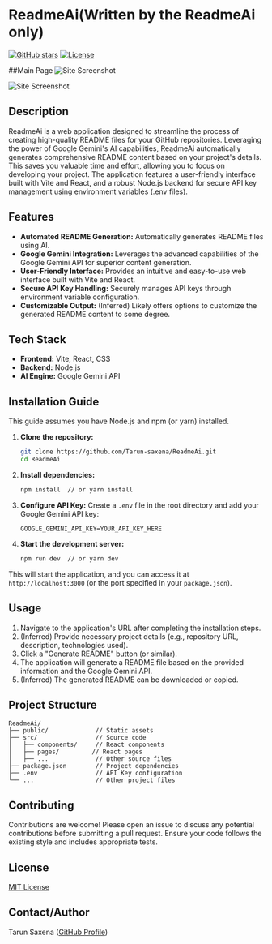 # ReadmeAi(Written by the ReadmeAi only)

[![GitHub stars](https://img.shields.io/github/stars/Tarun-saxena/ReadmeAi?style=social)](https://github.com/Tarun-saxena/ReadmeAi)
[![License](https://img.shields.io/badge/License-MIT-blue.svg)](https://opensource.org/licenses/MIT)  <!-- Assuming MIT license; adjust if different -->

##Main Page
![Site Screenshot](https://i.postimg.cc/vTBdGn7W/Screenshot-2025-09-13-192941.png)


![Site Screenshot](https://i.postimg.cc/pr6Mrdk3/Screenshot-2025-09-13-190134.png)


## Description

ReadmeAi is a web application designed to streamline the process of creating high-quality README files for your GitHub repositories.  Leveraging the power of Google Gemini's AI capabilities, ReadmeAi automatically generates comprehensive README content based on your project's details. This saves you valuable time and effort, allowing you to focus on developing your project. The application features a user-friendly interface built with Vite and React, and a robust Node.js backend for secure API key management using environment variables (.env files).


## Features

* **Automated README Generation:** Automatically generates README files using AI.
* **Google Gemini Integration:** Leverages the advanced capabilities of the Google Gemini API for superior content generation.
* **User-Friendly Interface:**  Provides an intuitive and easy-to-use web interface built with Vite and React.
* **Secure API Key Handling:**  Securely manages API keys through environment variable configuration.
* **Customizable Output:** (Inferred)  Likely offers options to customize the generated README content to some degree.


## Tech Stack

* **Frontend:** Vite, React, CSS
* **Backend:** Node.js
* **AI Engine:** Google Gemini API


## Installation Guide

This guide assumes you have Node.js and npm (or yarn) installed.

1. **Clone the repository:**
   ```bash
   git clone https://github.com/Tarun-saxena/ReadmeAi.git
   cd ReadmeAi
   ```

2. **Install dependencies:**
   ```bash
   npm install  // or yarn install
   ```

3. **Configure API Key:** Create a `.env` file in the root directory and add your Google Gemini API key:
   ```
   GOOGLE_GEMINI_API_KEY=YOUR_API_KEY_HERE
   ```

4. **Start the development server:**
   ```bash
   npm run dev  // or yarn dev
   ```

This will start the application, and you can access it at `http://localhost:3000` (or the port specified in your `package.json`).


## Usage

1.  Navigate to the application's URL after completing the installation steps.
2.  (Inferred) Provide necessary project details (e.g., repository URL, description, technologies used).
3.  Click a "Generate README" button (or similar).
4.  The application will generate a README file based on the provided information and the Google Gemini API.
5.  (Inferred)  The generated README can be downloaded or copied.


## Project Structure

```
ReadmeAi/
├── public/             // Static assets
├── src/                // Source code
│   ├── components/     // React components
│   ├── pages/         // React pages
│   ├── ...             // Other source files
├── package.json        // Project dependencies
├── .env                // API Key configuration
└── ...                 // Other project files
```


## Contributing

Contributions are welcome!  Please open an issue to discuss any potential contributions before submitting a pull request.  Ensure your code follows the existing style and includes appropriate tests.


## License

[MIT License](https://opensource.org/licenses/MIT) <!-- This is an assumption, please verify the actual license -->


## Contact/Author

Tarun Saxena ([GitHub Profile](https://github.com/Tarun-saxena))

